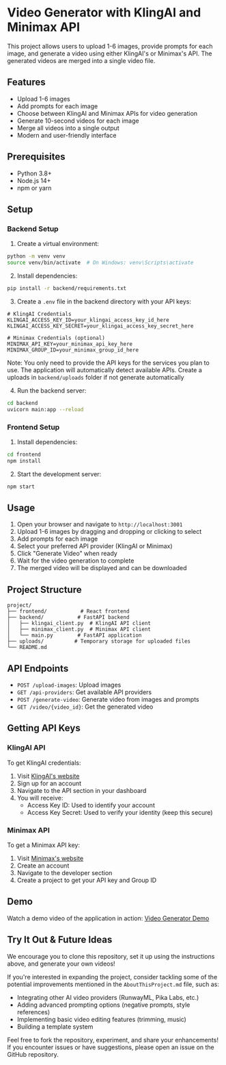 # Video Generator with KlingAI and Minimax API

This project allows users to upload 1-6 images, provide prompts for each image, and generate a video using either KlingAI's or Minimax's API. The generated videos are merged into a single video file.

## Features

- Upload 1-6 images
- Add prompts for each image
- Choose between KlingAI and Minimax APIs for video generation
- Generate 10-second videos for each image
- Merge all videos into a single output
- Modern and user-friendly interface

## Prerequisites

- Python 3.8+
- Node.js 14+
- npm or yarn

## Setup

### Backend Setup

1. Create a virtual environment:
```bash
python -m venv venv
source venv/bin/activate  # On Windows: venv\Scripts\activate
```

2. Install dependencies:
```bash
pip install -r backend/requirements.txt
```

3. Create a `.env` file in the backend directory with your API keys:
```
# KlingAI Credentials
KLINGAI_ACCESS_KEY_ID=your_klingai_access_key_id_here
KLINGAI_ACCESS_KEY_SECRET=your_klingai_access_key_secret_here

# Minimax Credentials (optional)
MINIMAX_API_KEY=your_minimax_api_key_here
MINIMAX_GROUP_ID=your_minimax_group_id_here
```

Note: You only need to provide the API keys for the services you plan to use. The application will automatically detect available APIs.
Create a uploads in `backend/uploads` folder if not generate automatically 

4. Run the backend server:
```bash
cd backend
uvicorn main:app --reload
```

### Frontend Setup

1. Install dependencies:
```bash
cd frontend
npm install
```

2. Start the development server:
```bash
npm start
```

## Usage

1. Open your browser and navigate to `http://localhost:3001`
2. Upload 1-6 images by dragging and dropping or clicking to select
3. Add prompts for each image
4. Select your preferred API provider (KlingAI or Minimax)
5. Click "Generate Video" when ready
6. Wait for the video generation to complete
7. The merged video will be displayed and can be downloaded

## Project Structure

```
project/
├── frontend/           # React frontend
├── backend/           # FastAPI backend
│   ├── klingai_client.py  # KlingAI API client
│   ├── minimax_client.py  # Minimax API client
│   └── main.py        # FastAPI application
├── uploads/          # Temporary storage for uploaded files
└── README.md
```

## API Endpoints

- `POST /upload-images`: Upload images
- `GET /api-providers`: Get available API providers
- `POST /generate-video`: Generate video from images and prompts
- `GET /video/{video_id}`: Get the generated video

## Getting API Keys

### KlingAI API
To get KlingAI credentials:
1. Visit [KlingAI's website](https://app.klingai.com)
2. Sign up for an account
3. Navigate to the API section in your dashboard
4. You will receive:
   - Access Key ID: Used to identify your account
   - Access Key Secret: Used to verify your identity (keep this secure)

### Minimax API
To get a Minimax API key:
1. Visit [Minimax's website](https://hailuoai.video/)
2. Create an account
3. Navigate to the developer section
4. Create a project to get your API key and Group ID

## Demo

Watch a demo video of the application in action: [Video Generator Demo](https://youtu.be/o2ag4GX7GZE)

## Try It Out & Future Ideas

We encourage you to clone this repository, set it up using the instructions above, and generate your own videos!

If you're interested in expanding the project, consider tackling some of the potential improvements mentioned in the `AboutThisProject.md` file, such as:

*   Integrating other AI video providers (RunwayML, Pika Labs, etc.)
*   Adding advanced prompting options (negative prompts, style references)
*   Implementing basic video editing features (trimming, music)
*   Building a template system

Feel free to fork the repository, experiment, and share your enhancements! If you encounter issues or have suggestions, please open an issue on the GitHub repository. 